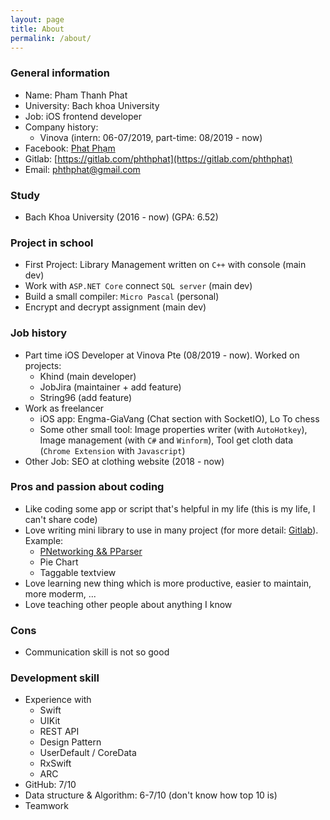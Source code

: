 ```yaml
---
layout: page
title: About
permalink: /about/
---
```

### General information
- Name: Pham Thanh Phat
- University: Bach khoa University
- Job: iOS frontend developer
- Company history:
    - Vinova (intern: 06-07/2019, part-time: 08/2019 - now)
- Facebook: [Phat Phạm](https://www.facebook.com/phthphat)
- Gitlab: [https://gitlab.com/phthphat](https://gitlab.com/phthphat)
- Email: phthphat@gmail.com

### Study
- Bach Khoa University (2016 - now) (GPA: 6.52)

### Project in school
- First Project: Library Management written on `C++` with console (main dev)
- Work with `ASP.NET Core` connect `SQL server` (main dev)
- Build a small compiler: `Micro Pascal` (personal)
- Encrypt and decrypt assignment (main dev)

### Job history
- Part time iOS Developer at Vinova Pte (08/2019 - now). Worked on projects: 
  - Khind (main developer)
  - JobJira (maintainer + add feature)
  - String96 (add feature)
- Work as freelancer 
    - iOS app: Engma-GiaVang (Chat section with SocketIO), Lo To chess
    - Some other small tool: Image properties writer (with `AutoHotkey`), Image management (with `C#` and `Winform`), Tool get cloth data (`Chrome Extension` with `Javascript`)
- Other Job: SEO at clothing website (2018 - now)

### Pros and passion about coding
- Like coding some app or script that's helpful in my life (this is my life, I can't share code)
- Love writing mini library to use in many project (for more detail: [Gitlab](https://gitlab.com/phthphat-share)). Example:
  - [PNetworking && PParser](https://gitlab.com/phthphat-share/pnetworking.git)
  - Pie Chart
  - Taggable textview
- Love learning new thing which is more productive, easier to maintain, more moderm, ...
- Love teaching other people about anything I know

### Cons
- Communication skill is not so good

### Development skill
- Experience with 
  - Swift
  - UIKit
  - REST API
  - Design Pattern
  - UserDefault / CoreData
  - RxSwift
  - ARC
- GitHub: 7/10
- Data structure & Algorithm: 6-7/10 (don't know how top 10 is)
- Teamwork
